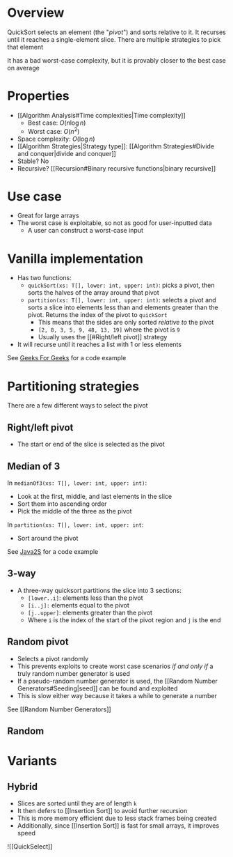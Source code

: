 # Overview
QuickSort selects an element (the "*pivot*") and sorts relative to it. It recurses until it reaches a single-element slice. There are multiple strategies to pick that element

It has a bad worst-case complexity, but it is provably closer to the best case on average

# Properties
- [[Algorithm Analysis#Time complexities|Time complexity]]
	- Best case: $O(n \log n)$
	- Worst case: $O(n^2)$
- Space complexity: $O(\log n)$
- [[Algorithm Strategies|Strategy type]]: [[Algorithm Strategies#Divide and conquer|divide and conquer]]
- Stable? No
- Recursive?  [[Recursion#Binary recursive functions|binary recursive]]

# Use case
- Great for large arrays
- The worst case is exploitable, so not as good for user-inputted data
	- A user can construct a worst-case input

# Vanilla implementation
- Has two functions: 
	- `quickSort(xs: T[], lower: int, upper: int)`: picks a pivot, then sorts the halves of the array around that pivot
	- `partition(xs: T[], lower: int, upper: int)`: selects a pivot and sorts a slice into elements less than and elements greater than the pivot. Returns the index of the pivot to `quickSort`
		- This means that the sides are only sorted *relative to* the pivot
		- `[2, 8, 3, 5, 9, 48, 13, 19]` where the pivot is `9`
		- Usually uses the [[#Right/left pivot]] strategy
- It will recurse until it reaches a list with 1 or less elements

See [Geeks For Geeks](https://www.geeksforgeeks.org/quick-sort/) for a code example

# Partitioning strategies
There are a few different ways to select the pivot

## Right/left pivot
- The start or end of the slice is selected as the pivot

## Median of 3
In `medianOf3(xs: T[], lower: int, upper: int)`:
- Look at the first, middle, and last elements in the slice
- Sort them into ascending order
- Pick the middle of the three as the pivot

In `partition(xs: T[], lower: int, upper: int`:
- Sort around the pivot

See [Java2S](http://www.java2s.com/Tutorial/Java/0140__Collections/Quicksortwithmedianofthreepartitioning.htm) for a code example

## 3-way
- A three-way quicksort partitions the slice into 3 sections:
	- `[lower..i]`: elements less than the pivot
	- `[i..j]:` elements equal to the pivot
	- `[j..upper]`: elements greater than the pivot
	- Where `i` is the index of the start of the pivot region and `j` is the end

## Random pivot
- Selects a pivot randomly
- This prevents exploits to create worst case scenarios *if and only if* a truly random number generator is used
- If a pseudo-random number generator is used, the [[Random Number Generators#Seeding|seed]] can be found and exploited
- This is slow either way because it takes a while to generate a number

See [[Random Number Generators]]

## Random

# Variants
## Hybrid
- Slices are sorted until they are of length `k`
- It then defers to [[Insertion Sort]] to avoid further recursion
- This is more memory efficient due to less stack frames being created
- Additionally, since [[Insertion Sort]] is fast for small arrays, it improves speed

![[QuickSelect]]